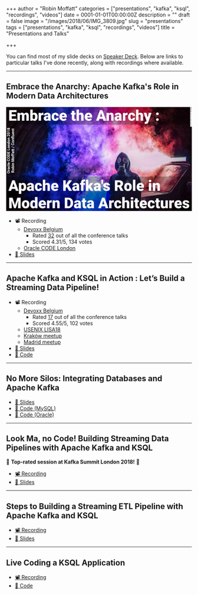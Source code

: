 +++
author = "Robin Moffatt"
categories = ["presentations", "kafka", "ksql", "recordings", "videos"]
date = 0001-01-01T00:00:00Z
description = ""
draft = false
image = "/images/2018/06/IMG_3809.jpg"
slug = "presentations"
tags = ["presentations", "kafka", "ksql", "recordings", "videos"]
title = "Presentations and Talks"

+++

You can find most of my slide decks on [Speaker Deck](https://speakerdeck.com/rmoff/). Below are links to particular talks I've done recently, along with recordings where available. 

---

## Embrace the Anarchy: Apache Kafka's Role in Modern Data Architectures

![](/content/images/2018/06/2018-06-08_10-04-24.jpg)

* 📽 Recording
  * [Devoxx Belgium](https://www.youtube.com/watch?v=bapHWhtf6fE)
     * Rated [32](https://twitter.com/Devoxx/status/1064452715034669056) out of all the conference talks
     * Scored 4.31/5, 134 votes
  * [Oracle CODE London](https://www.youtube.com/watch?v=Y5qeKmL5xMg)
* [📖 Slides](https://speakerdeck.com/rmoff/embrace-the-anarchy-apache-kafkas-role-in-modern-data-architectures)

--- 

## Apache Kafka and KSQL in Action : Let’s Build a Streaming Data Pipeline!

* 📽 Recording 
  * [Devoxx Belgium](https://www.youtube.com/watch?v=RJtEacDX4Oc)
     * Rated [17](https://twitter.com/Devoxx/status/1064452715034669056) out of all the conference talks
     * Scored 4.55/5, 102 votes
  * [USENIX LISA18](https://www.youtube.com/watch?v=FD2z3bdN1Jw)
  * [Kraków meetup](https://www.youtube.com/watch?v=hZE409e1tlg&feature=youtu.be)
  * [Madrid meetup](https://www.youtube.com/watch?v=SvaMFCT_6GI)
* [📖 Slides](https://speakerdeck.com/rmoff/apache-kafka-and-ksql-in-action-lets-build-a-streaming-data-pipeline)
* [👾 Code](https://github.com/confluentinc/demo-scene/blob/master/mysql-debezium-ksql-elasticsearch/)

--- 

## No More Silos: Integrating Databases and Apache Kafka

* [📖 Slides](https://speakerdeck.com/rmoff/no-more-silos-integrating-databases-and-apache-kafka)
* [👾 Code (MySQL)](https://github.com/confluentinc/demo-scene/tree/master/no-more-silos-mysql)
* [👾 Code (Oracle)](https://github.com/confluentinc/demo-scene/tree/master/no-more-silos-oracle)

--- 

## Look Ma, no Code! Building Streaming Data Pipelines with Apache Kafka and KSQL

🥇 **Top-rated session at Kafka Summit London 2018!** 🥇

* [📽 Recording](https://www.confluent.io/kafka-summit-london18/look-ma-no-code-building-streaming-data-pipelines-with-apache-kafka-and-ksql)
* [📖 Slides](https://www.confluent.io/kafka-summit-london18/look-ma-no-code-building-streaming-data-pipelines-with-apache-kafka-and-ksql)

---

## Steps to Building a Streaming ETL Pipeline with Apache Kafka and KSQL

* [📽 Recording](https://videos.confluent.io/watch/4cVXUQ2jCLgJNmg4kjCRqo)
* [📖 Slides](https://www.slideshare.net/ConfluentInc/steps-to-building-a-streaming-etl-pipeline-with-apache-kafka-and-ksql)

---

## Live Coding a KSQL Application

* [📽 Recording](https://videos.confluent.io/watch/m1LpiDwQo4Vvd4YHWKcszs)
* [📝 Code](https://gist.github.com/rmoff/7efa882dfd808dbab4eb7b8e6f9eda16)

